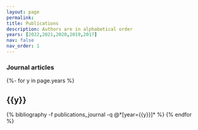 ```yaml
---
layout: page
permalink: 
title: Publications
description: Authors are in alphabetical order
years: [2022,2021,2020,2019,2017]
nav: false
nav_order: 1
---
```

<!-- _pages/publications.md -->



 

<div class="publications">

<h3 style="bottom-marging= 2rem;">Journal articles</h3>
 {%- for y in page.years %}
   <h2 class="year">{{y}}</h2>
  {% bibliography -f publications_journal -q @*[year={{y}}]* %}
 {% endfor %}

</div>


